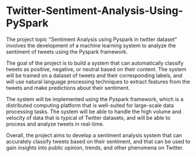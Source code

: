 # Twitter-Sentiment-Analysis-Using-PySpark
The project topic "Sentiment Analysis using Pyspark in twitter dataset" involves the development of a machine learning system to analyze the sentiment of tweets using the Pyspark framework.

The goal of the project is to build a system that can automatically classify tweets as positive, negative, or neutral based on their content. The system will be trained on a dataset of tweets and their corresponding labels, and will use natural language processing techniques to extract features from the tweets and make predictions about their sentiment.

The system will be implemented using the Pyspark framework, which is a distributed computing platform that is well-suited for large-scale data processing tasks. The system will be able to handle the high volume and velocity of data that is typical of Twitter datasets, and will be able to process and analyze tweets in real-time.

Overall, the project aims to develop a sentiment analysis system that can accurately classify tweets based on their sentiment, and that can be used to gain insights into public opinion, trends, and other phenomena on Twitter.
